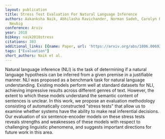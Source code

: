 ```yaml
---
layout: publication
title: Stress Test Evaluation For Natural Language Inference
authors: Aakanksha Naik, Abhilasha Ravichander, Norman Sadeh, Carolyn Rose, Graham
  Neubig
conference: Arxiv
year: 2018
bibkey: naik2018stress
citations: 303
additional_links: [{name: Paper, url: 'https://arxiv.org/abs/1806.00692'}]
tags: ["Evaluation"]
short_authors: Naik et al.
---
```

Natural language inference (NLI) is the task of determining if a natural
language hypothesis can be inferred from a given premise in a justifiable
manner. NLI was proposed as a benchmark task for natural language
understanding. Existing models perform well at standard datasets for NLI,
achieving impressive results across different genres of text. However, the
extent to which these models understand the semantic content of sentences is
unclear. In this work, we propose an evaluation methodology consisting of
automatically constructed "stress tests" that allow us to examine whether
systems have the ability to make real inferential decisions. Our evaluation of
six sentence-encoder models on these stress tests reveals strengths and
weaknesses of these models with respect to challenging linguistic phenomena,
and suggests important directions for future work in this area.